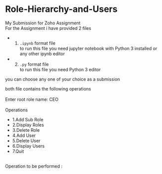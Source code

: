# Role-Hierarchy-and-Users
My Submission for Zoho Assignment<br />
For the Assignment i have provided 2 files<br /> 
- 1. `.ipynb` format file<br />
to run this file you need jupyter notebook with Python 3 installed or any other ipynb editor
- 2. `.py` format file<br />
to run this file you need Python 3 editor

you can choose any one of your choice as a submission<br />

both file contains the following operations<br />
<br />
Enter root role name: CEO<br />
<br />
Operations<br />
* 1.Add Sub Role<br />
* 2.Display Roles<br />
* 3.Delete Role<br />
* 4.Add User<br />
* 5.Delete User<br />
* 6.Display Users<br />
* 7.Quit<br />
<br />
Operation to be performed :<br />
